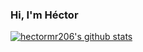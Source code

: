 ### Hi, I'm Héctor

[![hectormr206's github stats](https://github-readme-stats.vercel.app/api?username=hectormr206&show_icons=true&theme=react)](https://github.com/anuraghazra/github-readme-stats)
